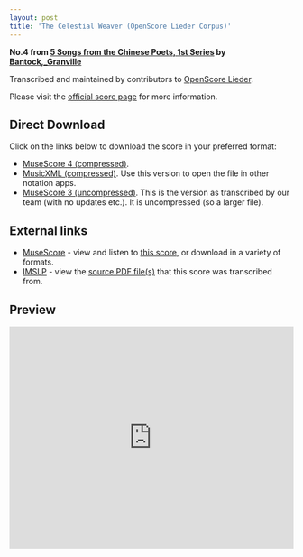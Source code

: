 ```yaml
---
layout: post
title: 'The Celestial Weaver (OpenScore Lieder Corpus)'
---
```


__No.4 from [5 Songs from the Chinese Poets, 1st Series](https://fourscoreandmore.org/OpenScore/Bantock%2C_Granville/5_Songs_from_the_Chinese_Poets%2C_1st_Series/) by [Bantock,_Granville](https://fourscoreandmore.org/OpenScore/Bantock%2C_Granville)__

Transcribed and maintained by contributors to [OpenScore Lieder].

Please visit the [official score page] for more information.

[official score page]: https://musescore.com/openscore-lieder-corpus/scores/6211559
[OpenScore Lieder]: https://musescore.com/openscore-lieder-corpus

## Direct Download

Click on the links below to download the score in your preferred format:
- [MuseScore 4 (compressed)](https://fourscoreandmore.org/OpenScore/Bantock%2C_Granville/5_Songs_from_the_Chinese_Poets%2C_1st_Series/4_The_Celestial_Weaver.mscz).
- [MusicXML (compressed)](https://fourscoreandmore.org/OpenScore/Bantock%2C_Granville/5_Songs_from_the_Chinese_Poets%2C_1st_Series/4_The_Celestial_Weaver.mxl). Use this version to open the file in other notation apps.
- [MuseScore 3 (uncompressed)](https://raw.githubusercontent.com/OpenScore/Lieder/refs/heads/main/scores/Bantock%2C_Granville/5_Songs_from_the_Chinese_Poets%2C_1st_Series/4_The_Celestial_Weaver/lc6211559.mscx). This is the version as transcribed by our team (with no updates etc.). It is uncompressed (so a larger file).

## External links

- [MuseScore] - view and listen to [this score][MuseScore], or download in a variety of formats.
- [IMSLP] - view the [source PDF file(s)][IMSLP] that this score was transcribed from.

[MuseScore]: https://musescore.com/score/6211559
[IMSLP]: https://imslp.org/wiki/Special:ReverseLookup/236270

## Preview

<iframe width="100%" height="394" src="https://musescore.com/openscore-lieder-corpus/scores/6211559/embed" frameborder="0" allowfullscreen allow="autoplay; fullscreen"></iframe>
